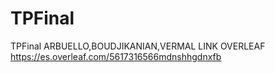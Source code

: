# TPFinal
TPFinal ARBUELLO,BOUDJIKANIAN,VERMAL
LINK OVERLEAF https://es.overleaf.com/5617316566mdnshhgdnxfb
